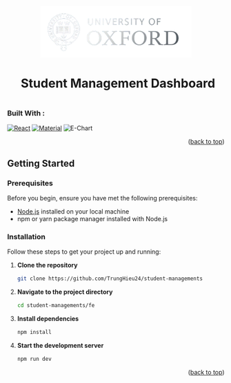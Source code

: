 <a name="readme-top"></a>

<!-- PROJECT LOGO -->
<br />
<!-- PROJECT LOGO -->
<div align="left" >
<center>
      <a href="public/Logo-with-text.png" align="center">
        <img src="public/Logo-with-text.png" alt="Logo" width="350" height="120">
      </a>    
</center>
<center>
       <h1 style="display: inline-block; margin-left: 10px;">Student Management Dashboard</h1>
</center>
</div>

### <h3>Built With :</h3>

[![React][React.js]][React-url]
[![Material][Material]][React-url]
![E-Chart][Apache-chart]

<p align="right">(<a href="#readme-top">back to top</a>)</p>

<!-- GETTING STARTED -->

## Getting Started

### Prerequisites

Before you begin, ensure you have met the following prerequisites:

- [Node.js](https://nodejs.org/) installed on your local machine
- npm or yarn package manager installed with Node.js

### Installation

Follow these steps to get your project up and running:

1. **Clone the repository**
   ```sh
   git clone https://github.com/TrungHieu24/student-managements
   ```
2. **Navigate to the project directory**
   ```sh
   cd student-managements/fe
   ```
3. **Install dependencies**
   ```sh
   npm install
   ```
4. **Start the development server**
   ```sh
   npm run dev
   ```

<p align="right">(<a href="#readme-top">back to top</a>)</p>

<!-- LICENSE -->

<!-- MARKDOWN LINKS & IMAGES -->
<!-- https://www.markdownguide.org/basic-syntax/#reference-style-links -->

[contributors-shield]: https://img.shields.io/github/contributors/othneildrew/Best-README-Template.svg?style=for-the-badge
[contributors-url]: https://github.com/othneildrew/Best-README-Template/graphs/contributors
[forks-shield]: https://img.shields.io/github/forks/othneildrew/Best-README-Template.svg?style=for-the-badge
[forks-url]: https://github.com/othneildrew/Best-README-Template/network/members
[stars-shield]: https://img.shields.io/github/stars/othneildrew/Best-README-Template.svg?style=for-the-badge
[stars-url]: https://github.com/othneildrew/Best-README-Template/stargazers
[issues-shield]: https://img.shields.io/github/issues/othneildrew/Best-README-Template.svg?style=for-the-badge
[issues-url]: https://github.com/othneildrew/Best-README-Template/issues
[license-shield]: https://img.shields.io/github/license/othneildrew/Best-README-Template.svg?style=for-the-badge
[license-url]: https://github.com/othneildrew/Best-README-Template/blob/master/LICENSE.txt
[linkedin-shield]: https://img.shields.io/badge/-LinkedIn-black.svg?style=for-the-badge&logo=linkedin&colorB=555
[linkedin-url]: https://linkedin.com/in/othneildrew
[product-screenshot]: public/homepage.png
[product-screenshot-2]: public/homepage_2.png
[Next.js]: https://img.shields.io/badge/next.js-000000?style=for-the-badge&logo=nextdotjs&logoColor=white
[Next-url]: https://nextjs.org/
[React.js]: https://img.shields.io/badge/React-20232A?style=for-the-badge&logo=react&logoColor=61DAFB
[React-url]: https://reactjs.org/
[Vue.js]: https://img.shields.io/badge/Vue.js-35495E?style=for-the-badge&logo=vuedotjs&logoColor=4FC08D
[Vue-url]: https://vuejs.org/
[Angular.io]: https://img.shields.io/badge/Angular-DD0031?style=for-the-badge&logo=angular&logoColor=white
[Angular-url]: https://angular.io/
[Svelte.dev]: https://img.shields.io/badge/Svelte-4A4A55?style=for-the-badge&logo=svelte&logoColor=FF3E00
[Svelte-url]: https://svelte.dev/
[Laravel.com]: https://img.shields.io/badge/Laravel-FF2D20?style=for-the-badge&logo=laravel&logoColor=white
[Laravel-url]: https://laravel.com
[Bootstrap.com]: https://img.shields.io/badge/Bootstrap-563D7C?style=for-the-badge&logo=bootstrap&logoColor=white
[Bootstrap-url]: https://getbootstrap.com
[Material]: https://img.shields.io/badge/Material%20UI-007FFF?style=for-the-badge&logo=mui&logoColor=white
[Apache-chart]: https://img.shields.io/badge/echart-4.7.0-green
